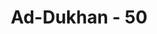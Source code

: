 ---
title: "Ad-Dukhan - 50"
no: 50
arabic_no: ٥٠
ayah: اِنَّ هٰذَا مَا كُنْتُمْ بِهٖ تَمْتَرُوْنَ 
translation: "Sungguh, inilah azab yang dahulu kamu ragukan."
tafsir: "Allah menerangkan bahwa orang-orang kafir semasa hidup di dunia tidak yakin bahwa mereka benar-benar akan diazab di akhirat nanti, mereka ragu terhadap berita itu. Keragu-raguan ini tergambar dalam perkataan dan tindakan mereka. Mereka membantah adanya hari kebangkitan dan adanya hari pembalasan. Mereka mengingkari kebenaran Al-Qur'an, bahkan mereka mengatakan Al-Qur'an itu buatan Muhammad saw dan Muhammad itu bukan utusan Allah, melainkan seorang tukang tenung dan tukang sihir. Akan tetapi setelah mereka dibangkitkan kembali dan digiring ke Padang Mahsyar untuk ditimbang perbuatan-perbuatan mereka dan dilemparkan ke dalam api yang menyala-nyala, barulah mereka sadar akan akibat kesombongan serta sikap keras kepala mereka selama hidup di dunia. Timbullah penyesalan yang tidak putus-putusnya pada diri mereka walaupun mereka mengetahui, bahwa penyesalan pada waktu itu tidak ada gunanya lagi. Allah berfirman:\n\nPada hari (ketika) itu mereka didorong ke neraka Jahanam dengan sekuat-kuatnya. (Dikatakan kepada mereka), \"Inilah neraka yang dahulu kamu mendustakannya.\" (ath-thur/52: 13-14)"
---